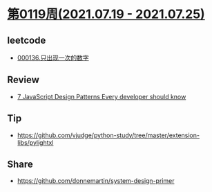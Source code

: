 # [第0119周(2021.07.19 - 2021.07.25)](https://github.com/vjudge/ARTS/blob/master/2021/第0119周.md)

## leetcode
* [000136.只出现一次的数字](https://github.com/vjudge/leetcode/tree/master/000001-000200/000136.只出现一次的数字)

## Review
* [7 JavaScript Design Patterns Every developer should know](https://codesource.io/javascript-design-patterns/)

## Tip
* https://github.com/vjudge/python-study/tree/master/extension-libs/pylightxl

## Share
* https://github.com/donnemartin/system-design-primer
